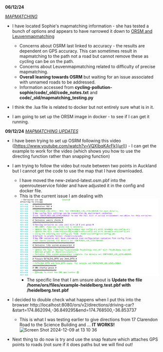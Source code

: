 **06/12/24**

<ins>*MAPMATCHING*</ins>

- I have located Sophie's mapmatching information - she has tested a bunch of options and appears to have narrowed it down to <ins>ORSM and Leuvenmapmatching</ins>

  - Concerns about OSRM last linked to accuracy - the results are dependent on GPS accuracy. This can sometimes result in mapmatching to          the path not a road but cannot remove these as cycling can be on the path.
  - Concerns about Leuvenmapmatching related to difficulty of precise mapmatching.
  - **Overall leaning towards OSRM** but waiting for an issue associated with unnamed roads to be addressed.
  - Information accessed from **cycling-pollution-sophie/code/_old/code_notes.txt** and **code/_old/mapmatching_testing.py**
 
- I think the .lua file is related to docker but not entirely sure what is in it.
- I am going to set up the ORSM image in docker - to see if I can get it running.

**09/12/24**
<ins>*MAPMATCHING UPDATES*</ins>

- I have been trying to set up OSRM following this video ([https://www.youtube.com/watch?v=VQXlbqKArFk](url)) - I can get the example to work for the video (which shows you how to use the directing function rather than snapping function)
- I am trying to follow the video but route between two points in Auckland but I cannot get the code to use the map that I have downloaded.
    -  I have moved the new-zeland-latest.osm.pbf into the openrouteservice folder and have adjusted it in the config and docker file.
    -  This is the current issue I am dealing with ![What I am stuck on at the moment](https://github.com/kdar414/cycling/blob/images/issue_9_DEC.png)
          - The specific line that I am unsure about is **Update the file /home/ors/files/example-heidelberg.test.pbf with /heidelberg.test.pbf** 

- I decided to double check what happens when I put this into the browser http://localhost:8080/ors/v2/directions/driving-car?&start=174.862094,-36.849295&end=174.768500,-36.853737
    - This is what I was testing earlier to give directions from 17 Clarendon Road to the Science Building and ... **IT WORKS!**![Screen Shot 2024-12-09 at 13 10 36](https://github.com/user-attachments/assets/50abdbbc-c778-4093-b541-cc908a2c1a25)

- Next thing to do now is try and use the snap feature which attaches GPS points to roads (not sure if it does paths but we will find out!
      
